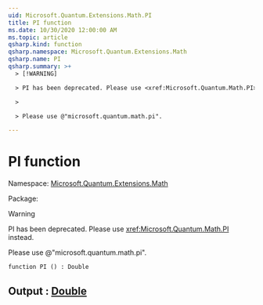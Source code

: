```yaml
---
uid: Microsoft.Quantum.Extensions.Math.PI
title: PI function
ms.date: 10/30/2020 12:00:00 AM
ms.topic: article
qsharp.kind: function
qsharp.namespace: Microsoft.Quantum.Extensions.Math
qsharp.name: PI
qsharp.summary: >+
  > [!WARNING]

  > PI has been deprecated. Please use <xref:Microsoft.Quantum.Math.PI> instead.

  >

  > Please use @"microsoft.quantum.math.pi".

---
```


# PI function

Namespace: [Microsoft.Quantum.Extensions.Math](xref:Microsoft.Quantum.Extensions.Math)

Package: [](https://nuget.org/packages/)


> [!WARNING]
> PI has been deprecated. Please use <xref:Microsoft.Quantum.Math.PI> instead.
>
> Please use @"microsoft.quantum.math.pi".



```qsharp
function PI () : Double
```


## Output : [Double](xref:microsoft.quantum.lang-ref.double)

